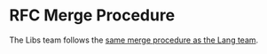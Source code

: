 # RFC Merge Procedure

The Libs team follows the [same merge procedure as the Lang team](../../lang/rfc-merge-procedure).
